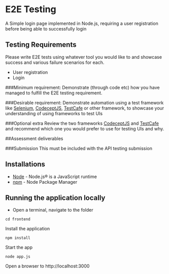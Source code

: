 # E2E Testing

A Simple login page implemented in Node.js, requiring a user registration before being able to successfully login

## Testing Requirements

Please write E2E tests using whatever tool you would like to and showcase success and various failure scenarios for each.
- User registration 
- Login

###Minimum requirement:
Demonstrate (through code etc) how you have managed to fulfill the E2E testing requirement. 

###Desirable requirement:
Demonstrate automation using a test framework like [Selenium](https://www.selenium.dev/), [CodeceptJS](https://codecept.io/), [TestCafe](https://testcafe.io/) or other framework, to showcase your understanding of using frameworks to test UIs

###Optional extra
Review the two frameworks [CodeceptJS](https://codecept.io/) and [TestCafe](https://testcafe.io/) and recommend which one you would prefer to use for testing UIs and why.


##Assessment deliverables

###Submission
This must be included with the API testing submission

## Installations
* 	[Node](https://nodejs.org/en/) - Node.js® is a JavaScript runtime
* 	[npm](https://www.npmjs.com/) - Node Package Manager


## Running the application locally
* Open a terminal, navigate to the folder 
```
cd frontend
```
  
Install the application
```
npm install
```

Start the app
```
node app.js
```

Open a browser to http://localhost:3000
